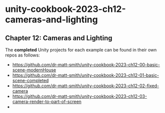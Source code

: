 # unity-cookbook-2023-ch12-cameras-and-lighting


## Chapter 12: Cameras and Lighting

The **completed** Unity projects for each example can be found in their own repos as follows:
- https://github.com/dr-matt-smith/unity-cookbook-2023-ch12-00-basic-scene-modernHouse
- https://github.com/dr-matt-smith/unity-cookbook-2023-ch12-01-basic-scene-completed
- https://github.com/dr-matt-smith/unity-cookbook-2023-ch12-02-fixed-camera
- https://github.com/dr-matt-smith/unity-cookbook-2023-ch12-03-camera-render-to-part-of-screen
- 
